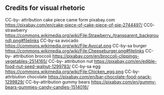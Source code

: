 ## Credits for visual rhetoric 
CC-by- attribution cake piece came form pixabay.com https://pixabay.com/en/cake-piece-of-cake-piece-of-pie-2744497/
CC0- strawberry https://commons.wikimedia.org/wiki/File:Strawberry_(transparent_background).png#filelinks
CC-by-sa avocado https://commons.wikimedia.org/wiki/File:Avocat.png
CC-by-sa burger https://commons.wikimedia.org/wiki/File:Cheeseburger.png#filelinks
CC-by- attribution broccoli https://pixabay.com/en/broccoli-clippings-vegetables-2514165/
CC-by- attribution nut https://pixabay.com/en/edible-food-nut-seed-walnut-1299783/
CC-by-sa egg https://commons.wikimedia.org/wiki/File:Chicken_egg.png
CC-by-attrbiution chocolate https://pixabay.com/en/bar-chocolate-food-snack-1299829/
CC-by-attribution gummy bears https://pixabay.com/en/gummy-bears-gummies-candy-candies-1514016/
